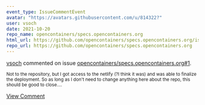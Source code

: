```yaml
---
event_type: IssueCommentEvent
avatar: "https://avatars.githubusercontent.com/u/814322?"
user: vsoch
date: 2021-10-20
repo_name: opencontainers/specs.opencontainers.org
html_url: https://github.com/opencontainers/specs.opencontainers.org/issues/1
repo_url: https://github.com/opencontainers/specs.opencontainers.org
---
```


<a href='https://github.com/vsoch' target='_blank'>vsoch</a> commented on issue <a href='https://github.com/opencontainers/specs.opencontainers.org/issues/1' target='_blank'>opencontainers/specs.opencontainers.org#1</a>.

<small>Not to the repository, but I got access to the netlify (?I think it was) and was able to finalize the deployment. So as long as I don't need to change anything here about the repo, this should be good to close....</small>

<a href='https://github.com/opencontainers/specs.opencontainers.org/issues/1' target='_blank'>View Comment</a>